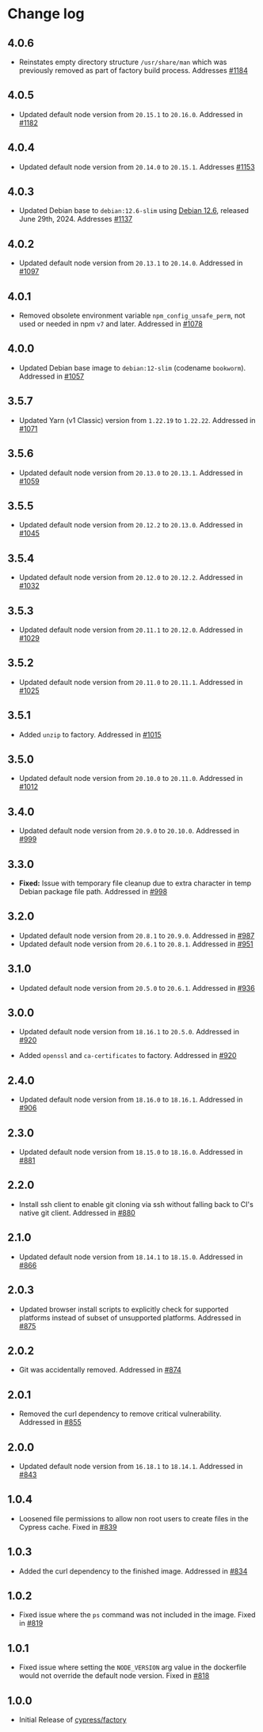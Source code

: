 # Change log

## 4.0.6

- Reinstates empty directory structure `/usr/share/man` which was previously removed as part of factory build process. Addresses [#1184](https://github.com/cypress-io/cypress-docker-images/issues/1184)

## 4.0.5

- Updated default node version from `20.15.1` to `20.16.0`. Addressed in [#1182](https://github.com/cypress-io/cypress-docker-images/pull/1182)

## 4.0.4

- Updated default node version from `20.14.0` to `20.15.1`. Addresses [#1153](https://github.com/cypress-io/cypress-docker-images/issues/1153)

## 4.0.3

- Updated Debian base to `debian:12.6-slim` using [Debian 12.6](https://www.debian.org/News/2024/20240629), released June 29th, 2024. Addresses [#1137](https://github.com/cypress-io/cypress-docker-images/issues/1137)

## 4.0.2

- Updated default node version from `20.13.1` to `20.14.0`. Addressed in [#1097](https://github.com/cypress-io/cypress-docker-images/pull/1097)

## 4.0.1

- Removed obsolete environment variable `npm_config_unsafe_perm`, not used or needed in npm `v7` and later. Addressed in [#1078](https://github.com/cypress-io/cypress-docker-images/pull/1078)

## 4.0.0

- Updated Debian base image to `debian:12-slim` (codename `bookworm`). Addressed in [#1057](https://github.com/cypress-io/cypress-docker-images/pull/1057)

## 3.5.7

- Updated Yarn (v1 Classic) version from `1.22.19` to `1.22.22`. Addressed in [#1071](https://github.com/cypress-io/cypress-docker-images/pull/1071)

## 3.5.6

- Updated default node version from `20.13.0` to `20.13.1`. Addressed in [#1059](https://github.com/cypress-io/cypress-docker-images/pull/1059)

## 3.5.5

- Updated default node version from `20.12.2` to `20.13.0`. Addressed in [#1045](https://github.com/cypress-io/cypress-docker-images/pull/1045)

## 3.5.4

- Updated default node version from `20.12.0` to `20.12.2`. Addressed in [#1032](https://github.com/cypress-io/cypress-docker-images/pull/1032)

## 3.5.3

- Updated default node version from `20.11.1` to `20.12.0`. Addressed in [#1029](https://github.com/cypress-io/cypress-docker-images/pull/1029)

## 3.5.2

- Updated default node version from `20.11.0` to `20.11.1`. Addressed in [#1025](https://github.com/cypress-io/cypress-docker-images/pull/1025)

## 3.5.1

- Added `unzip` to factory. Addressed in [#1015](https://github.com/cypress-io/cypress-docker-images/pull/1015)

## 3.5.0

- Updated default node version from `20.10.0` to `20.11.0`. Addressed in [#1012](https://github.com/cypress-io/cypress-docker-images/pull/1012)

## 3.4.0

- Updated default node version from `20.9.0` to `20.10.0`. Addressed in [#999](https://github.com/cypress-io/cypress-docker-images/pull/999)

## 3.3.0

- **Fixed:** Issue with temporary file cleanup due to extra character in temp Debian package file path. Addressed in [#998](https://github.com/cypress-io/cypress-docker-images/pull/998)

## 3.2.0

- Updated default node version from `20.8.1` to `20.9.0`. Addressed in [#987](https://github.com/cypress-io/cypress-docker-images/pull/987)
- Updated default node version from `20.6.1` to `20.8.1`. Addressed in [#951](https://github.com/cypress-io/cypress-docker-images/pull/951)

## 3.1.0

- Updated default node version from `20.5.0` to `20.6.1`. Addressed in [#936](https://github.com/cypress-io/cypress-docker-images/pull/936)

## 3.0.0

- Updated default node version from `18.16.1` to `20.5.0`. Addressed in [#920](https://github.com/cypress-io/cypress-docker-images/pull/920)

- Added `openssl` and `ca-certificates` to factory. Addressed in [#920](https://github.com/cypress-io/cypress-docker-images/pull/920)

## 2.4.0

- Updated default node version from `18.16.0` to `18.16.1`. Addressed in [#906](https://github.com/cypress-io/cypress-docker-images/pull/906)

## 2.3.0

- Updated default node version from `18.15.0` to `18.16.0`. Addressed in [#881](https://github.com/cypress-io/cypress-docker-images/pull/881)

## 2.2.0

- Install ssh client to enable git cloning via ssh without falling back to CI's native git client. Addressed in [#880](https://github.com/cypress-io/cypress-docker-images/pull/880)

## 2.1.0

- Updated default node version from `18.14.1` to `18.15.0`. Addressed in [#866](https://github.com/cypress-io/cypress-docker-images/pull/866)

## 2.0.3

- Updated browser install scripts to explicitly check for supported platforms instead of subset of unsupported platforms. Addressed in [#875](https://github.com/cypress-io/cypress-docker-images/pull/875)

## 2.0.2

- Git was accidentally removed. Addressed in [#874](https://github.com/cypress-io/cypress-docker-images/pull/874)

## 2.0.1

- Removed the curl dependency to remove critical vulnerability. Addressed in [#855](https://github.com/cypress-io/cypress-docker-images/pull/855)

## 2.0.0

- Updated default node version from `16.18.1` to `18.14.1`. Addressed in [#843](https://github.com/cypress-io/cypress-docker-images/pull/843)

## 1.0.4

- Loosened file permissions to allow non root users to create files in the Cypress cache. Fixed in [#839](https://github.com/cypress-io/cypress-docker-images/pull/839)

## 1.0.3

- Added the curl dependency to the finished image. Addressed in [#834](https://github.com/cypress-io/cypress-docker-images/pull/834)

## 1.0.2

- Fixed issue where the `ps` command was not included in the image. Fixed in [#819](https://github.com/cypress-io/cypress-docker-images/pull/819)

## 1.0.1

- Fixed issue where setting the `NODE_VERSION` arg value in the dockerfile would not override the default node version. Fixed in [#818](https://github.com/cypress-io/cypress-docker-images/pull/818)

## 1.0.0

- Initial Release of [cypress/factory](https://hub.docker.com/repository/docker/cypress/factory/general#)

